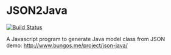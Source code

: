 JSON2Java
=====================================
[![Build Status](https://travis-ci.org/bung87/JSON2Java.js.svg?branch=master)](https://travis-ci.org/bung87/JSON2Java.js)  

A Javascript program to generate Java model class from JSON   
demo: http://www.bungos.me/project/json-java/
